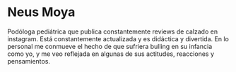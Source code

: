 # Neus Moya

Podóloga pediátrica que publica constantemente reviews de calzado en instagram. Está constantemente actualizada y es didáctica y divertida. En lo personal me conmueve el hecho de que sufriera bulling en su infancia como yo, y me veo reflejada en algunas de sus actitudes, reacciones y pensamientos.
